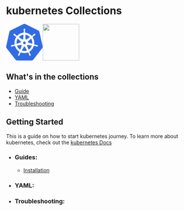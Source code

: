 # kubernetes Collections
<img src="https://github.com/kubernetes/kubernetes/raw/master/logo/logo.png" width="100" height="100" /><img src="https://github.com/yaml/www.yaml.io/raw/master/img/logo-2x.png" width="100" height="100" />

## What's in the collections
- [Guide](#guides)
- [YAML](#yaml)
- [Troubleshooting](#troubleshooting)

## Getting Started
This is a guide on how to start kubernetes journey. To learn more about kubernetes, check out the [kubernetes Docs](https://kubernetes.io/docs/home/)

- ### Guides:
  - [Installation](./guides/installation.md)

- ### YAML:
  
- ### Troubleshooting: